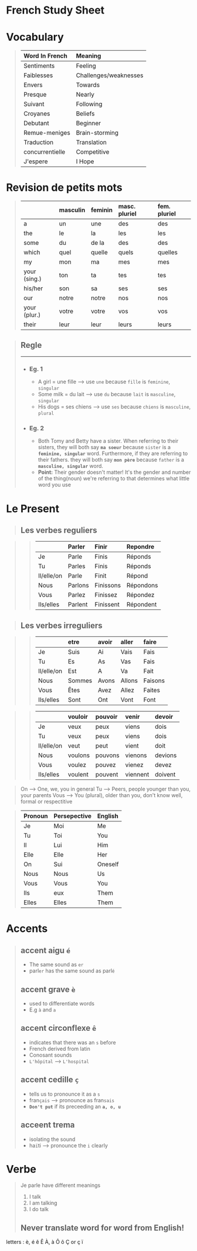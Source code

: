 # French Study Sheet

# Vocabulary
> |Word In French|Meaning|
> |:-------------|:------|
> |Sentiments|Feeling|
> |Faiblesses|Challenges/weaknesses|
> |Envers|Towards|
> |Presque|Nearly|
> |Suivant|Following|
> |Croyanes|Beliefs|
> |Debutant|Beginner|
> |Remue-meniges|Brain-storming|
> |Traduction|Translation|
> |concurrentielle|Competitive|
> |J'espere|I Hope|

# Revision de petits mots

> |  |masculin|feminin|masc. pluriel|fem. pluriel|
> |:-|:-------|:------|:------------|:-----------|
> |a |un|une|des|des|
> |the|le|la|les|les
> |some|du|de la|des|des|
> |which|quel|quelle|quels|quelles|
> |my|mon|ma|mes|mes|
> |your (sing.)|ton|ta|tes|tes|
> |his/her|son|sa|ses|ses|
> |our|notre|notre|nos|nos
> |your (plur.)|votre|votre|vos|vos|
> |their|leur|leur|leurs|leurs|

> ## Regle
> ---------------
> - ### Eg. 1 
>   - A girl = une fille --> use ```une``` because ```fille``` is ```feminine```, ```singular```
>   - Some milk = du lait --> use ```du``` because ```lait``` is ```masculine```, ```singular```
>   - His dogs = ses chiens --> use ```ses``` because ```chiens``` is ```masculine```, ```plural```
> - ### Eg. 2
>   - Both Tomy and Betty have a sister. When referring to their sisters, they will both say **```ma soeur```** because ```sister``` is a **```feminine, singular```** word. Furthermore, if they are referring to their fathers. they will both say **```mon père```** because ```father``` is a **``` masculine, singular```** word.
>   - **Point:** Their gender doesn't matter! It's the gender and number of the thing(noun) we're referring to that determines what little word you use

# Le Present
> ## Les verbes reguliers

>> |  |Parler|Finir|Repondre|
>> |:-|:-----|:----|:-------|
>> |Je|Parle|Finis|Réponds|
>> |Tu|Parles|Finis|Réponds|
>> |Il/elle/on|Parle|Finit|Répond|
>> |Nous|Parlons|Finissons|Répondons|
>> |Vous|Parlez|Finissez|Répondez|
>> |Ils/elles|Parlent|Finissent|Répondent|

> ## Les verbes irreguliers

>> |  |etre|avoir|aller|faire|
>> |:-|:---|:----|:----|:----|
>> |Je|Suis|Ai|Vais|Fais|
>> |Tu|Es|As|Vas|Fais|
>> |Il/elle/on|Est|A|Va|Fait|
>> |Nous|Sommes|Avons|Allons|Faisons|
>> |Vous|Êtes|Avez|Allez|Faites|
>> |Ils/elles|Sont|Ont|Vont|Font|

>> |  |vouloir|pouvoir|venir|devoir|
>> |:-|:---|:----|:----|:----|
>> |Je|veux|peux|viens|dois|
>> |Tu|veux|peux|viens|dois|
>> |Il/elle/on|veut|peut|vient|doit|
>> |Nous|voulons|pouvons|vienons|devions|
>> |Vous|voulez|pouvez|vienez|devez|
>> |Ils/elles|voulent|pouvent|viennent|doivent|

> On --> One, we, you in general
> Tu --> Peers, people younger than you, your parents
> Vous --> You (plural), older than you, don't know well, formal or respectitive

> |Pronoun|Persepective|English|
> |:------|:-----------|:------|
> |Je|Moi|Me|
> |Tu|Toi|You|
> |Il|Lui|Him|
> |Elle|Elle|Her|
> |On|Sui|Oneself|
> |Nous|Nous|Us|
> |Vous|Vous|You|
> |Ils|eux|Them|
> |Elles|Elles|Them|

# Accents
> ## accent aigu ```é```
>   - The same sound as ```er```
>   - parl```er``` has the same sound as parl```é```
> ## accent grave ```è```
>   - used to differentiate words
>   - E.g ```à``` and ```a```
> ## accent circonflexe ```ê```
>   - indicates that there was an ```s``` before
>   - French derived from latin
>   - Conosant sounds
>   - ```L'hôpital``` --> ```L'hospital```
> ## accent cedille ```ç```
>   - tells us to pronounce it as a ```s```
>   - fran```çais``` --> pronounce as fran```sais```
>   - **```Don't put```** if its preceeding an **```a, o, u```**
> ## acceent trema
>   - isolating the sound
>   - ha```ï```ti --> pronounce the ```i``` clearly

# Verbe
> Je parle have different meanings
> 1. I talk
> 2. I am talking
> 3. I do talk
> ## Never translate word for word from English!


letters : è, é ê Ê À, à Ô ô Ç or ç ï
